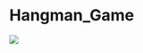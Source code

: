 # Hangman_Game


![](https://user-images.githubusercontent.com/83522315/153693894-19d47a68-d97c-49af-a7c2-6d0502473fb4.PNG)


